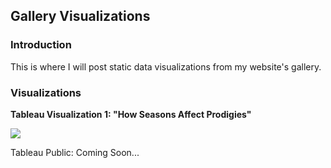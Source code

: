 ## Gallery Visualizations


### Introduction

This is where I will post static data visualizations from my website's gallery. 

### Visualizations

**Tableau Visualization 1: "How Seasons Affect Prodigies"**

![](https://github.com/larylc/Tableau-Visualizations/blob/main/How%20Seasons%20Affect%20Prodigies%20Picture.png)

Tableau Public: Coming Soon...
